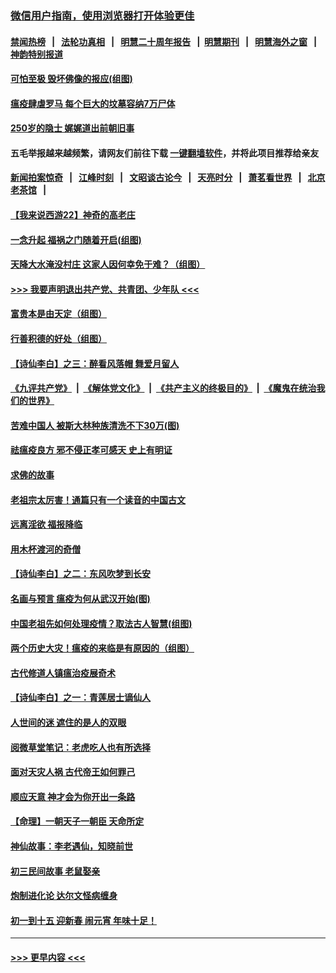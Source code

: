 ### [微信用户指南，使用浏览器打开体验更佳](https://github.com/gfw-breaker/banned-news1/blob/master/indexes/wechat-guide.md?t=0)
#### [禁闻热榜](热点新闻.md?t=0)  &nbsp;&nbsp;|&nbsp;&nbsp; [法轮功真相](https://github.com/gfw-breaker/truth/blob/master/README.md?t=0) &nbsp;&nbsp;|&nbsp;&nbsp; [明慧二十周年报告](https://github.com/gfw-breaker/mh-reports/blob/master/README.md?t=0) &nbsp;&nbsp;|&nbsp;&nbsp;[明慧期刊](https://github.com/gfw-breaker/mh-qikan) &nbsp;&nbsp;|&nbsp;&nbsp; [明慧海外之窗](https://github.com/gfw-breaker/mh-news/blob/master/README.md?t=0) &nbsp;&nbsp;|&nbsp;&nbsp; [神韵特别报道](https://github.com/gfw-breaker/mh-news/blob/master/shenyun.md?t=0)
#### [可怕至极 毁坏佛像的报应(组图)](../pages/prog647/a102769779.md?t=02051755) 
#### [瘟疫肆虐罗马 每个巨大的坟墓容纳7万尸体](../pages/prog647/a102769736.md?t=02051755) 
#### [250岁的隐士 娓娓道出前朝旧事](../pages/prog647/a102769724.md?t=02051755) 
#### 五毛举报越来越频繁，请网友们前往下载 [一键翻墙软件](https://github.com/gfw-breaker/ssr-accounts)，并将此项目推荐给亲友
#### [新闻拍案惊奇](https://github.com/gfw-breaker/banned-news1/blob/master/pages/link4.md) &nbsp;&nbsp;|&nbsp;&nbsp; [江峰时刻](https://github.com/gfw-breaker/banned-news1/blob/master/pages/link4.md) &nbsp;&nbsp;|&nbsp;&nbsp; [文昭谈古论今](https://github.com/gfw-breaker/banned-news1/blob/master/pages/link4.md) &nbsp;&nbsp;|&nbsp;&nbsp; [天亮时分](https://github.com/gfw-breaker/banned-news1/blob/master/pages/link4.md) &nbsp;&nbsp;|&nbsp;&nbsp; [萧茗看世界](https://github.com/gfw-breaker/banned-news1/blob/master/pages/link4.md) &nbsp;&nbsp;|&nbsp;&nbsp; [北京老茶馆](https://github.com/gfw-breaker/banned-news1/blob/master/pages/link4.md) &nbsp;&nbsp;|&nbsp;&nbsp; 
#### [【我来说西游22】神奇的高老庄](../pages/prog647/a102769588.md?t=02051755) 
#### [一念升起 福祸之门随着开启(组图)](../pages/prog647/a102768825.md?t=02051755) 
#### [天降大水淹没村庄 这家人因何幸免于难？（组图）](../pages/prog647/a102768813.md?t=02051755) 
#### [>>> 我要声明退出共产党、共青团、少年队 <<<](https://github.com/begood0513/goodnews/blob/master/quit/letter.md) 
#### [富贵本是由天定（组图）](../pages/prog647/a102767839.md?t=02051755) 
#### [行善积德的好处（组图）](../pages/prog647/a102767818.md?t=02051755) 
#### [【诗仙李白】之三：醉看风落帽 舞爱月留人](../pages/prog647/a102767267.md?t=02051755) 
#### [《九评共产党》](https://github.com/begood0513/9ping.md/blob/master/README.md) &nbsp;|&nbsp; [《解体党文化》](../../../../jtdwh.md/blob/master/README.md)  &nbsp;|&nbsp; [《共产主义的终极目的》](../../../../gczydzjmd.md/blob/master/README.md) &nbsp;|&nbsp; [《魔鬼在统治我们的世界》](../../../../mgztzwmdsj.md/blob/master/README.md) 
#### [苦难中国人 被斯大林种族清洗不下30万(图)](../pages/prog647/a102767355.md?t=02051755) 
#### [祛瘟疫良方 邪不侵正孝可感天 史上有明证](../pages/prog647/a102766434.md?t=02051755) 
#### [求佛的故事](../pages/prog647/a102766422.md?t=02051755) 
#### [老祖宗太厉害！通篇只有一个读音的中国古文](../pages/prog647/a102766206.md?t=02051755) 
#### [远离淫欲 福报降临](../pages/prog647/a102765378.md?t=02051755) 
#### [用木杯渡河的奇僧](../pages/prog647/a102765363.md?t=02051755) 
#### [【诗仙李白】之二：东风吹梦到长安](../pages/prog647/a102765209.md?t=02051755) 
#### [名画与预言 瘟疫为何从武汉开始(图)](../pages/prog647/a102764474.md?t=02051755) 
#### [中国老祖先如何处理疫情？取法古人智慧(组图)](../pages/prog647/a102764472.md?t=02051755) 
#### [两个历史大灾！瘟疫的来临是有原因的（组图）](../pages/prog647/a102764462.md?t=02051755) 
#### [古代修道人镇瘟治疫展奇术](../pages/prog647/a102764286.md?t=02051755) 
#### [【诗仙李白】之一：青莲居士谪仙人](../pages/prog647/a102764251.md?t=02051755) 
#### [人世间的迷 遮住的是人的双眼](../pages/prog647/a102763589.md?t=02051755) 
#### [阅微草堂笔记：老虎吃人也有所选择](../pages/prog647/a102763565.md?t=02051755) 
#### [面对天灾人祸 古代帝王如何罪己](../pages/prog647/a102762583.md?t=02051755) 
#### [顺应天意 神才会为你开出一条路](../pages/prog647/a102762633.md?t=02051755) 
#### [【命理】一朝天子一朝臣 天命所定](../pages/prog647/a102762621.md?t=02051755) 
#### [神仙故事：李老遇仙，知晓前世](../pages/prog647/a102761966.md?t=02051755) 
#### [初三民间故事 老鼠娶亲](../pages/prog647/a102761805.md?t=02051755) 
#### [炮制进化论 达尔文怪病缠身](../pages/prog647/a102761776.md?t=02051755) 
#### [初一到十五 迎新春 闹元宵 年味十足！](../pages/prog647/a102759846.md?t=02051755) 

----
#### [ >>> 更早内容 <<< ](../indexes/prog647-earlier.md)
